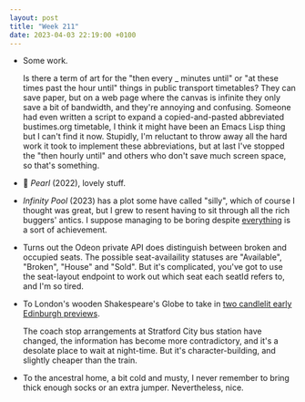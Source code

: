 ```yaml
---
layout: post
title: "Week 211"
date: 2023-04-03 22:19:00 +0100
---
```


- Some work.

  Is there a term of art for the "then every _ minutes until" or "at these times past the hour until" things in public transport timetables? They can save paper, but on a web page where the canvas is infinite they only save a bit of bandwidth, and they're annoying and confusing. Someone had even written a script to expand a copied-and-pasted abbreviated bustimes.org timetable, I think it might have been an Emacs Lisp thing but I can't find it now. Stupidly, I'm reluctant to throw away all the hard work it took to implement these abbreviations, but at last I've stopped the "then hourly until" and others who don't save much screen space, so that's something.

- 🎦 <cite>Pearl</cite> (2022), lovely stuff.

- <cite>Infinity Pool</cite> (2023) has a plot some have called "silly", which of course I thought was great, but I grew to resent having to sit through all the rich buggers' antics. I suppose managing to be boring despite [everything](https://twitter.com/deathofbuckley/status/1642217359501918209) is a sort of achievement.

- Turns out the Odeon private API does distinguish between broken and occupied seats. The possible seat-availaility statuses  are "Available", "Broken", "House" and "Sold". But it's complicated, you've got to use the seat-layout endpoint to work out which seat each seatId refers to, and I'm so tired.

- To London's wooden Shakespeare's Globe to take in [two candlelit early Edinburgh previews](https://www.shakespearesglobe.com/whats-on/comedy-by-candlelight-vittorio-angelone-and-ania-magliano-2023/).

  The coach stop arrangements at Stratford City bus station have changed, the information has become more contradictory, and it's a desolate place to wait at night-time. But it's character-building, and slightly cheaper than the train.

- To the ancestral home, a bit cold and musty, I never remember to bring thick enough socks or an extra jumper.
  Nevertheless, nice.

